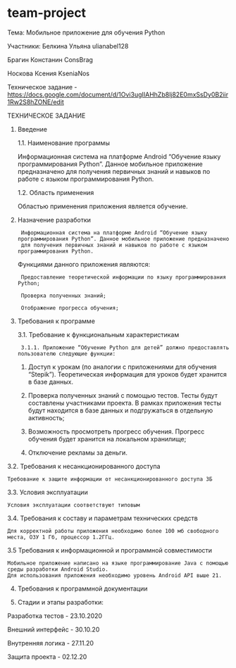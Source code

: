 # team-project

Тема: Мобильное приложение для обучения Python

Участники:
Белкина Ульяна ulianabel128

Брагин Констанин ConsBrag

Носкова Ксения KseniaNos

Техническое задание - https://docs.google.com/document/d/1Ovi3ugIIAHhZb8lj82E0mxSsDy0B2iir1Rw2S8hZONE/edit



ТЕХНИЧЕСКОЕ ЗАДАНИЕ

1. Введение

	1.1. Наименование программы
	
	Информационная система на платформе Android “Обучение языку программирования Python”. Данное мобильное приложение предназначено для 
	получения первичных знаний и навыков по работе с языком программирования Python.
	
	1.2. Область применения
	
	Областью применения приложения является обучение.
	
2. Назначение разработки

		Информационная система на платформе Android “Обучение языку программирования Python”. Данное мобильное приложение предназначено 
		для получения первичных знаний и навыков по работе с языком программирования Python. 
	
	Функциями данного приложения являются: 
		
		Предоставление теоретической информации по языку программирования Python;

		Проверка полученных знаний;

		Отображение прогресса обучения;

3. Требования к программе

	3.1. Требование к функциональным характеристикам
	
		3.1.1. Приложение “Обучение Python для детей” должно предоставлять пользователю следующие функции:
		
	1. Доступ к урокам (по аналогии с приложениями для обучения “Stepik”). Теоретическая информация для уроков будет хранится в базе данных. 

	2. Проверка полученных знаний с помощью тестов. Тесты будут составлены участниками проекта. В рамках приложения тесты будут находится в базе данных и подгружаться в отдельную активность;

	3. Возможность просмотреть прогресс обучения. Прогресс обучения будет хранится на локальном хранилище;

	4. Отключение рекламы за деньги. 

3.2. Требования к несанкционированного доступа

	Требование к защите информации от несанкционированного доступа 3Б
	
3.3. Условия эксплуатации 

	Условия эксплуатации соответствуют типовым
	
3.4. Требования к составу и параметрам технических средств 

	Для корректной работы приложения необходимо более 100 мб свободного места, ОЗУ 1 Гб, процессор 1.2ГГц.
	
3.5 Требования к информационной и программной совместимости 

 	Мобильное приложение написано на языке программирование Java с помощью среды разработки Android Studio. 
	Для использования приложения необходимо уровень Android API выше 21.
	
4. Требования к программной документации

5. Стадии и этапы разработки: 

Разработка тестов - 23.10.2020

Внешний интерфейс  - 30.10.20

Внутренняя логика - 27.11.20

Защита проекта - 02.12.20



